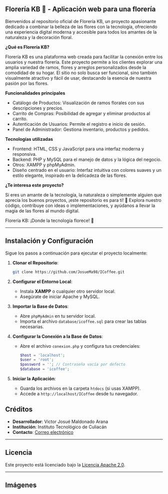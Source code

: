Florería KB 🌸 - Aplicación web para una florería
-------------------------------------------------------------------------------------

Bienvenidos al repositorio oficial de Florería KB, un proyecto apasionante dedicado a combinar la belleza de las flores con la tecnología, 
ofreciendo una experiencia digital moderna y accesible para todos los amantes de la naturaleza y la decoración floral.

**¿Qué es Florería KB?**

Florería KB es una plataforma web creada para facilitar la conexión entre los usuarios y nuestra florería. Este proyecto permite a los
clientes explorar una amplia variedad de ramos, flores y arreglos personalizados desde la comodidad de su hogar. El sitio no solo busca
ser funcional, sino también visualmente atractivo y fácil de usar, destacando la esencia de nuestra pasión por las flores.

**Funcionalidades principales**
- Catálogo de Productos: Visualización de ramos florales con sus descripciones y precios.
- Carrito de Compras: Posibilidad de agregar y eliminar productos al carrito.
- Autenticación de Usuarios: Permite el registro e inicio de sesión.
- Panel de Administrador: Gestiona inventario, productos y pedidos.
 
**Tecnologías utilizadas**
- Frontend: HTML, CSS y JavaScript para una interfaz moderna y responsiva.
- Backend: PHP y MySQL para el manejo de datos y la lógica del negocio.
- Otros: XAMPP y phpMyAdmin.
- Diseño centrado en el usuario: Interfaz intuitiva con colores suaves y un
  estilo elegante, inspirado en la delicadeza de las flores.

**¿Te interesa este proyecto?**

Si eres un amante de la tecnología, la naturaleza o simplemente alguien que aprecia los buenos proyectos, ¡este repositorio es para ti! 💐 Explora nuestro código, contribuye con ideas o implementaciones, y ayúdanos a llevar la magia de las flores al mundo digital.

Florería KB: ¡Donde la tecnología florece! 🌷

--------------------------------------------------------------------------------
## **Instalación y Configuración**
Sigue los pasos a continuación para ejecutar el proyecto localmente:

1. **Clonar el Repositorio**:
   ```bash
   git clone https://github.com/JosueMa98/ICoffee.git
   ```

2. **Configurar el Entorno Local**:
   - Instala **XAMPP** o cualquier otro servidor local.
   - Asegúrate de iniciar Apache y MySQL.

3. **Importar la Base de Datos**:
   - Abre `phpMyAdmin` en tu servidor local.
   - Importa el archivo `database/icoffee.sql` para crear las tablas necesarias.

4. **Configurar la Conexión a la Base de Datos**:
   - Abre el archivo `conexion.php` y configura tus credenciales:
     ```php
     $host = 'localhost';
     $user = 'root';
     $password = ''; // Contraseña vacía por defecto
     $database = 'icoffee';
     ```

5. **Iniciar la Aplicación**:
   - Guarda los archivos en la carpeta `htdocs` (si usas XAMPP).
   - Accede a `http://localhost/ICoffee` desde tu navegador.



## **Créditos**
- **Desarrollador**: Victor Josué Maldonado Arana
- **Institución**: Instituto Tecnológico de Culiacán
- **Contacto**: [Correo electrónico](L20171583@culiacan.tecnm.mx)

---

## **Licencia**
Este proyecto está licenciado bajo la [Licencia Apache 2.0](LICENSE).

---

## **Imágenes**















